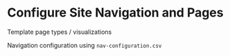 # Configure Site Navigation and Pages

Template page types / visualizations

Navigation configuration using `nav-configuration.csv`
